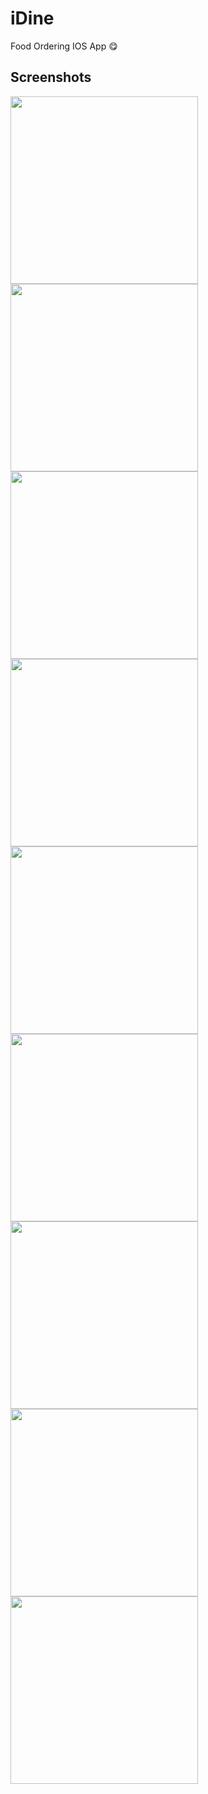 # iDine
Food Ordering IOS App 😋

## Screenshots
<img src="https://github.com/Rohan-cod/iDine/blob/master/Screenshots/Login.jpg" width="300"><img src="https://github.com/Rohan-cod/iDine/blob/master/Screenshots/Register.jpg" width="300"><img src="https://github.com/Rohan-cod/iDine/blob/master/Screenshots/Menu.jpg" width="300"><img src="https://github.com/Rohan-cod/iDine/blob/master/Screenshots/ItemDetail.jpg" width="300"><img src="https://github.com/Rohan-cod/iDine/blob/master/Screenshots/Order.jpg" width="300"><img src="https://github.com/Rohan-cod/iDine/blob/master/Screenshots/ConfirmOrder.jpg" width="300"><img src="https://github.com/Rohan-cod/iDine/blob/master/Screenshots/Checkout.jpg" width="300"><img src="https://github.com/Rohan-cod/iDine/blob/master/Screenshots/MyOrders.jpg" width="300"><img src="https://github.com/Rohan-cod/iDine/blob/master/Screenshots/MyOrderDetail.jpg" width="300">
